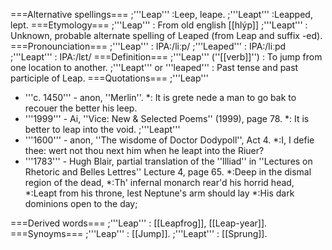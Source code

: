 ===Alternative spellings===
;'''Leap'''
:Leep, leape.
;'''Leapt'''
:Leapped, lept. 
===Etymology===
;'''Leap'''
: From old english [[hlýp]]
;'''Leapt'''
: Unknown, probable alternate spelling of Leaped (from Leap and suffix -ed). 
===Pronounciation===
;'''Leap'''
: IPA:/li&#720;p/
;'''Leaped'''
: IPA:/li&#720;pd
;'''Leapt'''
: IPA:/l&#603;t/ 
===Definition===
;'''Leap''' (''[[verb]]'')
: To jump from one location to another.
;'''Leapt''' or '''leaped'''
: Past tense and past participle of Leap.
===Quotations===
;'''Leap'''
* '''c. 1450''' - anon, ''Merlin''.
*: It is grete nede a man to go bak to recouer the better his leep.
* '''1999''' - Ai, ''Vice: New & Selected Poems'' (1999), page 78.
*: It is better to leap into the void.
;'''Leapt'''
* '''1600''' - anon, ''The wisdome of Doctor Dodypoll'', Act 4.
*:I, I defie thee: wert not thou next him when he leapt into the Riuer?
* '''1783''' - Hugh Blair, partial translation of the ''Illiad'' in ''Lectures on Rhetoric and Belles Lettres'' Lecture 4, page 65.
*:Deep in the dismal region of the dead, 
*:Th' infernal monarch rear'd his horrid head,
*:Leapt from his throne, lest Neptune's arm should lay
*:His dark dominions open to the day; 

===Derived words===
;'''Leap'''
: [[Leapfrog]], [[Leap-year]].
===Synoyms===
;'''Leap'''
: [[Jump]].
;'''Leapt'''
: [[Sprung]].
